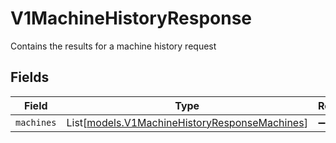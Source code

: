 # V1MachineHistoryResponse

Contains the results for a machine history request


## Fields

| Field                                                                                          | Type                                                                                           | Required                                                                                       | Description                                                                                    |
| ---------------------------------------------------------------------------------------------- | ---------------------------------------------------------------------------------------------- | ---------------------------------------------------------------------------------------------- | ---------------------------------------------------------------------------------------------- |
| `machines`                                                                                     | List[[models.V1MachineHistoryResponseMachines](../models/v1machinehistoryresponsemachines.md)] | :heavy_minus_sign:                                                                             | N/A                                                                                            |